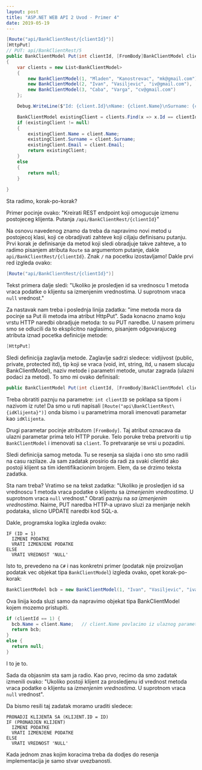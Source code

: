 ```yaml
---
layout: post
title: "ASP.NET WEB API 2 Uvod - Primer 4"
date: 2019-05-19
---
```


```csharp
[Route("api/BankClientRest/{clientId}")]
[HttpPut]
// PUT: api/BankClientRest/5
public BankClientModel Put(int clientId, [FromBody]BankClientModel client)
{
    var clients = new List<BankClientModel>
    {
        new BankClientModel(1, "Mladen", "Kanostrevac", "mk@gmail.com"),
        new BankClientModel(2, "Ivan", "Vasiljevic", "iv@gmail.com"),
        new BankClientModel(3, "Caba", "Varga", "cv@gmail.com")
    };

    Debug.WriteLine($"Id: {client.Id}\nName: {client.Name}\nSurname: {client.Surname}\nEmail: {client.Email}");

    BankClientModel existingClient = clients.Find(x => x.Id == clientId);
    if (existingClient != null)
    {
        existingClient.Name = client.Name;
        existingClient.Surname = client.Surname;
        existingClient.Email = client.Email;
        return existingClient;
    }
    else
    {
        return null;
    }
            
}
```
Sta radimo, korak-po-korak?

Primer pocinje ovako: "Kreirati REST endpoint koji omogucuje izmenu postojeceg klijenta. Putanja `/api/BankClientRest/{clientId}`"

Na osnovu navedenog znamo da treba da napravimo novi metod u postojecoj klasi, koji ce obradjivati zahteve koji ciljaju definisanu putanju. Prvi korak je definisanje da metod koji sledi obradjuje takve zahteve, a to radimo pisanjem atributa `Route` sa argumentom putanje, dakle `api/BankClientRest/{clientId}`. Znak `/` na pocetku izostavljamo! Dakle prvi red izgleda ovako:
```csharp
[Route("api/BankClientRest/{clientId}")]
```
Tekst primera dalje sledi: "Ukoliko je prosledjen id sa vrednoscu 1 metoda vraca podatke o klijentu sa izmenjenim vrednostima. U suprotnom vraca `null` vrednost."

Za nastavak nam treba i poslednja linija zadatka: "ime metoda mora da pocinje sa Put ili metoda ima atribut HttpPut".
Sada konacno znamo koju vrstu HTTP naredbi obradjuje metoda: to su PUT naredbe. U nasem primeru smo se odlucili da to eksplicitno naglasimo, pisanjem odgovarajuceg atributa iznad pocetka definicije metode:
```csharp
[HttpPut]
```
Sledi definicija zaglavlja metode. Zaglavlje sadrzi sledece: vidljivost (public, private, protected itd), tip koji se vraca (void, int, string, itd, u nasem slucaju BankClientModel), naziv metode i parametri metode, unutar zagrada (ulazni podaci za metod).
To smo mi ovako definisali:
```csharp
public BankClientModel Put(int clientId, [FromBody]BankClientModel client)
```
Treba obratiti paznju na parametre: `int clientID` se poklapa sa tipom i nazivom iz rute! Da smo u ruti napisali `[Route("api\BankClientRest\{idKlijenta}")]` onda bismo i u parametrima morali imenovati parametar kao `idKlijenta`.

Drugi parametar pocinje atributom `[FromBody]`. Taj atribut oznacava da ulazni parametar prima telo HTTP poruke. Telo poruke treba pretvoriti u tip `BankClientModel` i imenovati sa `client`. To pretvaranje se vrsi u pozadini.

Sledi definicija samog metoda.
Tu se resenja sa slajda i ono sto smo radili na casu razilaze. Ja sam zadatak prosirio da radi za svaki clientId ako postoji klijent sa tim identifikacionim brojem. Elem, da se drzimo teksta zadatka.

Sta nam treba? Vratimo se na tekst zadatka: "Ukoliko je prosledjen id sa vrednoscu 1 metoda vraca podatke o klijentu sa *izmenjenim vrednostima*. U suprotnom vraca `null` vrednost." Obrati paznju na *sa izmenjenim vrednostima*. Naime, PUT naredba HTTP-a upravo sluzi za menjanje nekih podataka, slicno UPDATE naredbi kod SQL-a.

Dakle, programska logika izgleda ovako:
```
IF (ID = 1)
  IZMENI PODATKE
  VRATI IZMENJENE PODATKE
ELSE
  VRATI VREDNOST 'NULL'
```
Isto to, prevedeno na `C#` i nas konkretni primer (podatak nije proizvoljan podatak vec objekat tipa `BankClientModel`) izgleda ovako, opet korak-po-korak:
```csharp
BankClientModel bcb = new BankClientModel(1, "Ivan", "Vasiljevic", "ivan.vasiljevic@hotmail.com");
```
Ova linija koda sluzi samo da napravimo objekat tipa BankClientModel kojem mozemo pristupiti.
```csharp
if (clientId == 1) {
  bcb.Name = client.Name;   // client.Name povlacimo iz ulaznog parametra client
  return bcb;
}
else {
  return null;
}
```

I to je to.

Sada da objasnim sta sam ja radio. Kao prvo, recimo da smo zadatak izmenili ovako: "Ukoliko postoji klijent za prosledjenu id vrednost metoda vraca podatke o klijentu sa *izmenjenim vrednostima*. U suprotnom vraca `null` vrednost".

Da bismo resili taj zadatak moramo uraditi sledece:
```
PRONADJI KLIJENTA SA (KLIJENT.ID = ID)
IF (PRONADJEN KLIJENT)
  IZMENI PODATKE
  VRATI IZMENJENE PODATKE
ELSE
  VRATI VREDNOST 'NULL'
```

Kada jednom znas kojim koracima treba da dodjes do resenja implementacija je samo stvar uvezbanosti.
